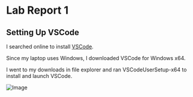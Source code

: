 # Lab Report 1
## Setting Up VSCode
I searched online to install [VSCode](https://code.visualstudio.com/).

Since my laptop uses Windows, I downloaded VSCode for Windows x64.

I went to my downloads in file explorer and ran VSCodeUserSetup-x64 to install and launch VSCode.

![Image]()
